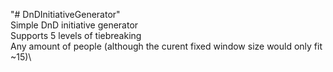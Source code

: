 "# DnDInitiativeGenerator"\
Simple DnD initiative generator\
Supports 5 levels of tiebreaking\
Any amount of people (although the curent fixed window size would only fit ~15)\